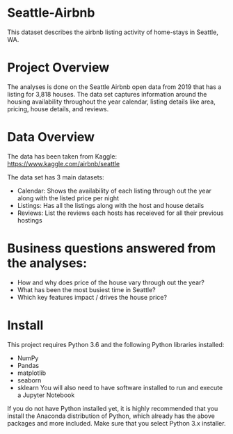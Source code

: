 # Seattle-Airbnb
This dataset describes the airbnb listing activity of home-stays in Seattle, WA.


# Project Overview
The analyses is done on the Seattle Airbnb open data from 2019 that has a listing for 3,818 houses. The data set captures information around the housing availability throughout the year calendar, listing details like area, pricing, house details, and reviews. 

# Data Overview
The data has been taken from Kaggle:
https://www.kaggle.com/airbnb/seattle

The data set has 3 main datasets:
- Calendar: Shows the availability of each listing through out the year along with the listed price per night
- Listings: Has all the listings along with the host and house details
- Reviews: List the reviews each hosts has receieved for all their previous hostings

# Business questions answered from the analyses:
- How and why does price of the house vary through out the year?
- What has been the most busiest time in Seattle?
- Which key features impact / drives the house price?


# Install
This project requires Python 3.6 and the following Python libraries installed:

- NumPy
- Pandas
- matplotlib
- seaborn
- sklearn
You will also need to have software installed to run and execute a Jupyter Notebook

If you do not have Python installed yet, it is highly recommended that you install the Anaconda distribution of Python, which already has the above packages and more included. Make sure that you select Python 3.x installer.
